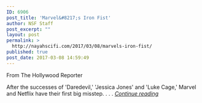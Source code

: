 ```yaml
---
ID: 6906
post_title: 'Marvel&#8217;s Iron Fist'
author: NSF Staff
post_excerpt: ""
layout: post
permalink: >
  http://nayahscifi.com/2017/03/08/marvels-iron-fist/
published: true
post_date: 2017-03-08 14:59:49
---
```

From The Hollywood Reporter
<p class="article__deck">After the successes of 'Daredevil,' 'Jessica Jones' and 'Luke Cage,' Marvel and Netflix have their first big misstep. . . . <a href="http://www.hollywoodreporter.com/review/marvels-iron-fist-review-984200"><em>Continue reading</em></a></p>